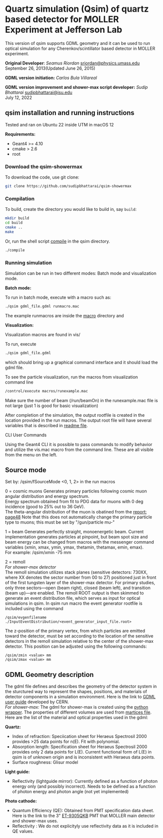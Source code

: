 # Quartz simulation (Qsim) of quartz based detector for MOLLER Experiment at Jefferson Lab

This version of qsim supports GDML geometry and it can be used to run optical simulation for any Cherenkov/scintillator based detector in MOLLER experiment.

**Original Developer**:
*Seamus Riordan*
<sriordan@physics.umass.edu>  
September 26, 2013(Updated June 26, 2015)

**GDML version initiation:**
*Carlos Bula Villareal*

**GDML version improvement and shower-max script developer:**
*Sudip Bhattarai*
<sudipbhattarai@isu.edu>  
July 12, 2022

## qsim installation and running instructions

Tested and ran on Ubuntu 22 inside UTM in macOS 12

**Requirements:**

* Geant4 >= 4.10
* cmake > 2.6
* root

### Download the qsim-showermax

To download the code, use git clone:

```bash
git clone https://github.com/sudipbhattarai/qsim-showermax
```

### Compilation

To build, create the directory you would like to build in, say `build`:

```bash
mkdir build
cd build
cmake ..
make
```

Or, run the shell script [compile](./compile) in the qsim directory.

```bash
./compile
```

### Running simulation

Simulation can be run in two different modes: Batch mode and visualization mode.

**Batch mode:**

To run in batch mode, execute with a macro such as:

```bash
./qsim gdml_file.gdml runmacro.mac
```

The example runmacros are inside the [macro](./macros/) directory and 

**Visualization:**

Visualization macros are found in vis/

To run, execute

```bash
./qsim gdml_file.gdml
```

which should bring up a graphical command interface and it should load the gdml file.

To see the particle visualization, run the macros from visualization command line

```bash
/control/execute macros/runexample.mac
```

Make sure the number of beam (/run/beamOn) in the runexample.mac file is not large (just 1 is good for basic visualization)

After completion of the simulation, the output rootfile is created in the location provided in the run macros. The output root file will have several variables that is described in [readme file](README.variables.md).

CLI User Commands

Using the Geant4 CLI it is possible to pass commands to modify behavior
and utilize the vis.mac macro from the command line.
These are all visible from the menu on the left.

## Source mode

Set by: /qsim/fSourceMode <0, 1, 2> in the run macros

0 = cosmic muons
Generates primary particles following cosmic muon angular distribution and energy spectrum.  
Energy spectrum obtained from fit to PDG data for muons with 0 deg incidence (good to 25% out to 36 GeV).  
The theta-angular distribution of the muon is obatined from the [report: page48](https://dspace.mit.edu/bitstream/handle/1721.1/61208/701107722-MIT.pdf?sequence=2&isAllowed=y)
Note that this does not automatically change the primary particle type to muons; this must be set by "/gun/particle mu-"

1 = beam
Generates perfectly straight, monoenergetic beam.
Current implementation generates particles at pinpoint, but beam spot size and beam energy can be changed from macros with the messenger command variables (xmin, xmax, ymin, ymax, thetamin, thetamax, emin, emax).\
For example: /qsim/xmin -75 mm

2 = remoll  
*For shower-max detector*  
The remoll simulation utilizes stack planes (sensitive detectors: 730XX, where XX denotes the sector number from 00 to 27) positioned just in front of the first tungsten layer of the shower-max detector. For primary studies, only three sectors—open (beam right), closed (beam left), and transition (beam up)—are enabled. The remoll ROOT output is then skimmed to generate an event distribution file, which serves as input for optical simulations in qsim.
In qsim run macro the event generator rootfile is included using the command

```text
/qsim/evgenfilename ./InputEventDistribution/<event_generator_input_file.root>
```

The z-position of the primary vertex, from which particles are emitted toward the detector, must be set according to the location of the sensitive detectors in the remoll simulation relative to the center of the shower-max detector. This position can be adjusted using the following commands:

```text
/qsim/zmin <value> mm
/qsim/zmax <value> mm
```
 
## GDML Geometry description

The gdml file defines and describes the geometry of the detector system in the sturctured way to represent the shapes, positions, and materials of detector components in a simulation environment. Here is the link to [GDML user guide](https://gdml.web.cern.ch/GDML/doc/GDMLmanual.pdf) developed by CERN.  
*For shower-max:* The gdml for shower-max is created using the [python wrapper](https://github.com/sudipbhattarai/remoll-showermax-generator). The properties of different volumes are used from [martices file](./geometry/mainDetMatrices.xml). Here are the list of the material and optical properties used in the gdml:  

**Quartz:**
* Index of refraction: Speciication sheet for Heraeus Spectrosil 2000 provides >25 data points for n(E). Fit with polynomial.
* Absorption length: Specification sheet for Heraeus Spectrosil 2000 provides only 2 data points for L(E). Current functional form of L(E) in qsim is of unknown origin and is inconsistent with Heraeus data points.
* Surface roughness: Glisur model

**Light guide:**
* Reflectivity (lightguide mirror): Currently defined as a function of photon energy only (and possibly incorrect). Needs to be defined as a function of photon energy and photon angle (not yet implemented)

**Photo cathode:**
* Quantum Efficiency (QE): Obtained from PMT specification data sheet. Here is the link to the 3" [ET-9305QKB](https://et-enterprises.com/images/data_sheets/9305KB.pdf) PMT that MOLLER main detector and shower-max uses.
* Reflectivity : We do not explicityly use reflectivity data as it is included in QE values.